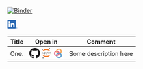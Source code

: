 [![Binder](https://mybinder.org/badge_logo.svg)](https://mybinder.org/v2/gh/dlodola/public/HEAD)

[<img src="./.logos/LI-In-Bug.png" height="20">](https://www.linkedin.com/in/domenico-lodola/)

| Title | Open in | Comment |
|-------|:-------:| --------|
| One.  | [<img src="./.logos/GitHub-Mark-32px.png" height="25">](https://github.com/dlodola/public/blob/main/Untitled.ipynb)  [<img src="./.logos/jupyter-logo.png" height="25">](https://nbviewer.jupyter.org/github/dlodola/public/blob/main/Untitled.ipynb) [<img src="./.logos/binder-favicon.png" height="25">](https://mybinder.org/v2/gh/dlodola/public/main?filepath=Untitled.ipynb) | Some description here |
